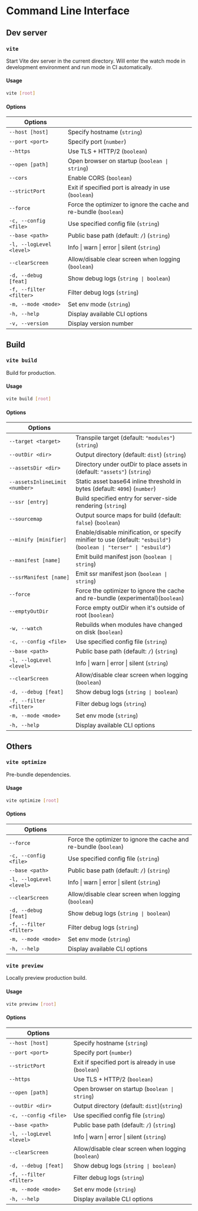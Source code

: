 # Command Line Interface

## Dev server

### `vite`

Start Vite dev server in the current directory. Will enter the watch mode in development environment and run mode in CI automatically.

#### Usage

```bash
vite [root]
```

#### Options

| Options                  |                                                                   |
| ------------------------ | ----------------------------------------------------------------- |
| `--host [host]`          | Specify hostname (`string`)                                       |
| `--port <port>`          | Specify port (`number`)                                           |
| `--https`                | Use TLS + HTTP/2 (`boolean`)                                      |
| `--open [path]`          | Open browser on startup (`boolean \| string`)                     |
| `--cors`                 | Enable CORS (`boolean`)                                           |
| `--strictPort`           | Exit if specified port is already in use (`boolean`)              |
| `--force`                | Force the optimizer to ignore the cache and re-bundle (`boolean`) |
| `-c, --config <file>`    | Use specified config file (`string`)                              |
| `--base <path>`          | Public base path (default: `/`) (`string`)                        |
| `-l, --logLevel <level>` | Info \| warn \| error \| silent (`string`)                        |
| `--clearScreen`          | Allow/disable clear screen when logging (`boolean`)               |
| `-d, --debug [feat]`     | Show debug logs (`string \| boolean`)                             |
| `-f, --filter <filter>`  | Filter debug logs (`string`)                                      |
| `-m, --mode <mode>`      | Set env mode (`string`)                                           |
| `-h, --help`             | Display available CLI options                                     |
| `-v, --version`          | Display version number                                            |

## Build

### `vite build`

Build for production.

#### Usage

```bash
vite build [root]
```

#### Options

| Options                        |                                                                                                                     |
| ------------------------------ | ------------------------------------------------------------------------------------------------------------------- |
| `--target <target>`            | Transpile target (default: `"modules"`) (`string`)                                                                  |
| `--outDir <dir>`               | Output directory (default: `dist`) (`string`)                                                                       |
| `--assetsDir <dir>`            | Directory under outDir to place assets in (default: `"assets"`) (`string`)                                          |
| `--assetsInlineLimit <number>` | Static asset base64 inline threshold in bytes (default: `4096`) (`number`)                                          |
| `--ssr [entry]`                | Build specified entry for server-side rendering (`string`)                                                          |
| `--sourcemap`                  | Output source maps for build (default: `false`) (`boolean`)                                                         |
| `--minify [minifier]`          | Enable/disable minification, or specify minifier to use (default: `"esbuild"`) (`boolean \| "terser" \| "esbuild"`) |
| `--manifest [name]`            | Emit build manifest json (`boolean \| string`)                                                                      |
| `--ssrManifest [name]`         | Emit ssr manifest json (`boolean \| string`)                                                                        |
| `--force`                      | Force the optimizer to ignore the cache and re-bundle (experimental)(`boolean`)                                     |
| `--emptyOutDir`                | Force empty outDir when it's outside of root (`boolean`)                                                            |
| `-w, --watch`                  | Rebuilds when modules have changed on disk (`boolean`)                                                              |
| `-c, --config <file>`          | Use specified config file (`string`)                                                                                |
| `--base <path>`                | Public base path (default: `/`) (`string`)                                                                          |
| `-l, --logLevel <level>`       | Info \| warn \| error \| silent (`string`)                                                                          |
| `--clearScreen`                | Allow/disable clear screen when logging (`boolean`)                                                                 |
| `-d, --debug [feat]`           | Show debug logs (`string \| boolean`)                                                                               |
| `-f, --filter <filter>`        | Filter debug logs (`string`)                                                                                        |
| `-m, --mode <mode>`            | Set env mode (`string`)                                                                                             |
| `-h, --help`                   | Display available CLI options                                                                                       |

## Others

### `vite optimize`

Pre-bundle dependencies.

#### Usage

```bash
vite optimize [root]
```

#### Options

| Options                  |                                                                   |
| ------------------------ | ----------------------------------------------------------------- |
| `--force`                | Force the optimizer to ignore the cache and re-bundle (`boolean`) |
| `-c, --config <file>`    | Use specified config file (`string`)                              |
| `--base <path>`          | Public base path (default: `/`) (`string`)                        |
| `-l, --logLevel <level>` | Info \| warn \| error \| silent (`string`)                        |
| `--clearScreen`          | Allow/disable clear screen when logging (`boolean`)               |
| `-d, --debug [feat]`     | Show debug logs (`string \| boolean`)                             |
| `-f, --filter <filter>`  | Filter debug logs (`string`)                                      |
| `-m, --mode <mode>`      | Set env mode (`string`)                                           |
| `-h, --help`             | Display available CLI options                                     |

### `vite preview`

Locally preview production build.

#### Usage

```bash
vite preview [root]
```

#### Options

| Options                  |                                                      |
| ------------------------ | ---------------------------------------------------- |
| `--host [host]`          | Specify hostname (`string`)                          |
| `--port <port>`          | Specify port (`number`)                              |
| `--strictPort`           | Exit if specified port is already in use (`boolean`) |
| `--https`                | Use TLS + HTTP/2 (`boolean`)                         |
| `--open [path]`          | Open browser on startup (`boolean \| string`)        |
| `--outDir <dir>`         | Output directory (default: `dist`)(`string`)         |
| `-c, --config <file>`    | Use specified config file (`string`)                 |
| `--base <path>`          | Public base path (default: `/`) (`string`)           |
| `-l, --logLevel <level>` | Info \| warn \| error \| silent (`string`)           |
| `--clearScreen`          | Allow/disable clear screen when logging (`boolean`)  |
| `-d, --debug [feat]`     | Show debug logs (`string \| boolean`)                |
| `-f, --filter <filter>`  | Filter debug logs (`string`)                         |
| `-m, --mode <mode>`      | Set env mode (`string`)                              |
| `-h, --help`             | Display available CLI options                        |
